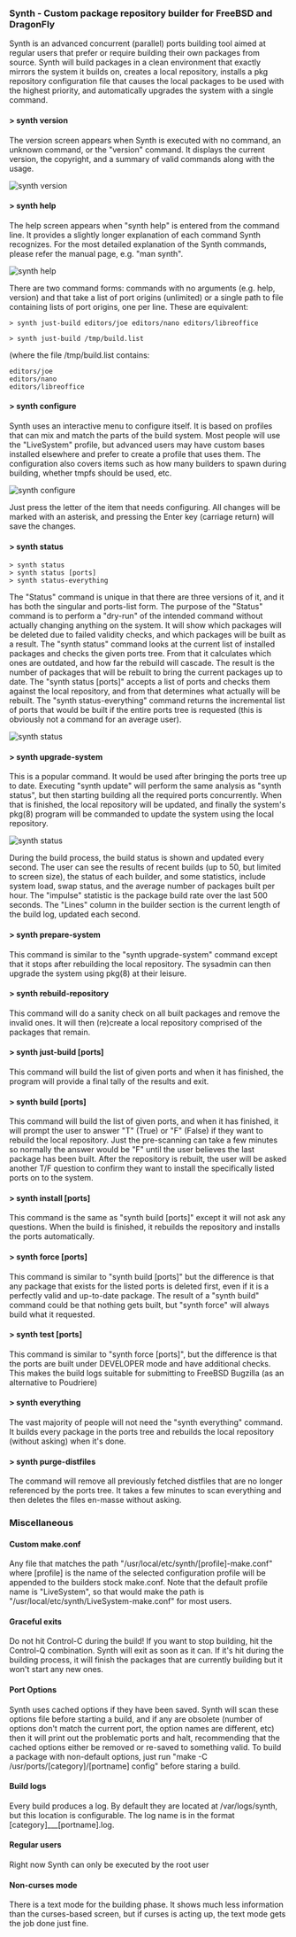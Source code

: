 ### Synth -  Custom package repository builder for FreeBSD and DragonFly

Synth is an advanced concurrent (parallel) ports building tool aimed at
regular users that prefer or require building their own packages from
source.  Synth will build packages in a clean environment that exactly
mirrors the system it builds on, creates a local repository, installs a
pkg repository configuration file that causes the local packages to be
used with the highest priority, and automatically upgrades the system
with a single command.

#### > synth version

The version screen appears when Synth is executed with no command, an
unknown command, or the "version" command.  It displays the current version,
the copyright, and a summary of valid commands along with the usage.

![synth version](http://downloads.dragonlace.net/misc/synth-img/version2.png)

#### > synth help

The help screen appears when "synth help" is entered from the command line.
It provides a slightly longer explanation of each command Synth recognizes.
For the most detailed explanation of the Synth commands, please refer the
manual page, e.g. "man synth".

![synth help](http://downloads.dragonlace.net/misc/synth-img/help2.png)

There are two command forms: commands with no arguments (e.g. help, version)
and that take a list of port origins (unlimited) or a single path to file
containing lists of port origins, one per line.  These are equivalent:

```
> synth just-build editors/joe editors/nano editors/libreoffice
```

```
> synth just-build /tmp/build.list   
```

(where the file /tmp/build.list contains:
```
editors/joe
editors/nano
editors/libreoffice
```

#### > synth configure

Synth uses an interactive menu to configure itself.  It is based on profiles
that can mix and match the parts of the build system.  Most people will use
the "LiveSystem" profile, but advanced users may have custom bases installed
elsewhere and prefer to create a profile that uses them.  The configuration
also covers items such as how many builders to spawn during building, whether
tmpfs should be used, etc.

![synth configure](http://downloads.dragonlace.net/misc/synth-img/configure3.png)

Just press the letter of the item that needs configuring.  All changes will be
marked with an asterisk, and pressing the Enter key (carriage return) will
save the changes.

#### > synth status
```
> synth status
> synth status [ports]
> synth status-everything
```

The "Status" command is unique in that there are three versions of it, and it has
both the singular and ports-list form.  The purpose of the "Status" command is to
perform a "dry-run" of the intended command without actually changing anything on
the system.  It will show which packages will be deleted due to failed validity
checks, and which packages will be built as a result.  The "synth status" command
looks at the current list of installed packages and checks the given ports tree.
From that it calculates which ones are outdated, and how far the rebuild will
cascade.  The result is the number of packages that will be rebuilt to bring
the current packages up to date.  The "synth status [ports]" accepts a list of
ports and checks them against the local repository, and from that determines
what actually will be rebuilt.  The "synth status-everything" command returns
the incremental list of ports that would be built if the entire ports tree is
requested (this is obviously not a command for an average user).

![synth status](http://downloads.dragonlace.net/misc/synth-img/status.png)

#### > synth upgrade-system

This is a popular command.  It would be used after bringing the ports tree up
to date. Executing "synth update" will perform the same analysis as
"synth status", but then starting building all the required ports concurrently.
When that is finished, the local repository will be updated, and finally the
system's pkg(8) program will be commanded to update the system using the local
repository.

![synth status](http://downloads.dragonlace.net/misc/synth-img/ncurses.png)

During the build process, the build status is shown and updated every second.
The user can see the results of recent builds (up to 50, but limited to screen
size), the status of each builder, and some statistics, include system load,
swap status, and the average number of packages built per hour.  The "impulse"
statistic is the package build rate over the last 500 seconds.  The "Lines"
column in the builder section is the current length of the build log, updated
each second.

#### > synth prepare-system

This command is similar to the "synth upgrade-system" command except that it
stops after rebuilding the local repository.  The sysadmin can then upgrade
the system using pkg(8) at their leisure.

#### > synth rebuild-repository

This command will do a sanity check on all built packages and remove the
invalid ones.  It will then (re)create a local repository comprised of the
packages that remain.

#### > synth just-build [ports]

This command will build the list of given ports and when it has finished, the
program will provide a final tally of the results and exit.

#### > synth build [ports]

This command will build the list of given ports, and when it has finished, it
will prompt the user to answer "T" (True) or "F" (False) if they want to
rebuild the local repository.  Just the pre-scanning can take a few minutes so
normally the answer would be "F" until the user believes the last package has
been built.  After the repository is rebuilt, the user will be asked another
T/F question to confirm they want to install the specifically listed ports on
to the system.

#### > synth install [ports]

This command is the same as "synth build [ports]" except it will not ask any
questions.  When the build is finished, it rebuilds the repository and
installs the ports automatically.

#### > synth force [ports]

This command is similar to "synth build [ports]" but the difference is that
any package that exists for the listed ports is deleted first, even if it is
a perfectly valid and up-to-date package.  The result of a "synth build"
command could be that nothing gets built, but "synth force" will always build
what it requested.

#### > synth test [ports]

This command is similar to "synth force [ports]", but the difference is that
the ports are built under DEVELOPER mode and have additional checks.  This
makes the build logs suitable for submitting to FreeBSD Bugzilla (as an
alternative to Poudriere)

#### > synth everything

The vast majority of people will not need the "synth everything" command.
It builds every package in the ports tree and rebuilds the local repository
(without asking) when it's done.

#### > synth purge-distfiles

The command will remove all previously fetched distfiles that are no longer
referenced by the ports tree.  It takes a few minutes to scan everything
and then deletes the files en-masse without asking.

### Miscellaneous

#### Custom make.conf

Any file that matches the path "/usr/local/etc/synth/[profile]-make.conf"
where [profile] is the name of the selected configuration profile will be
appended to the builders stock make.conf.  Note that the default profile
name is "LiveSystem", so that would make the path is
"/usr/local/etc/synth/LiveSystem-make.conf" for most users.

#### Graceful exits

Do not hit Control-C during the build!  If you want to stop building, hit
the Control-Q combination.  Synth will exit as soon as it can.  If it's hit
during the building process, it will finish the packages that are currently
building but it won't start any new ones.

#### Port Options

Synth uses cached options if they have been saved.  Synth will scan these
options file before starting a build, and if any are obsolete (number of
options don't match the current port, the option names are different, etc)
then it will print out the problematic ports and halt, recommending that
the cached options either be removed or re-saved to something valid.  To
build a package with non-default options, just run
"make -C /usr/ports/[category]/[portname] config" before staring a build.

#### Build logs

Every build produces a log.  By default they are located at
/var/logs/synth, but this location is configurable.  The log name is in the
format [category]___[portname].log.

#### Regular users

Right now Synth can only be executed by the root user

#### Non-curses mode

There is a text mode for the building phase.  It shows much less information
than the curses-based screen, but if curses is acting up, the text mode gets
the job done just fine.
